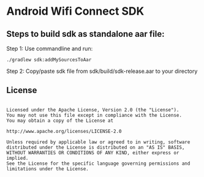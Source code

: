 # Android Wifi Connect SDK

## Steps to build sdk as standalone aar file:

Step 1: Use commandline and run:

```
./gradlew sdk:addMySourcesToAar
```

Step 2: Copy/paste sdk file from sdk/build/sdk-release.aar to your directory

## License

```Copyright 2021 Oleksii Bolshakov

Licensed under the Apache License, Version 2.0 (the "License").
You may not use this file except in compliance with the License.
You may obtain a copy of the License at

http://www.apache.org/licenses/LICENSE-2.0

Unless required by applicable law or agreed to in writing, software
distributed under the License is distributed on an "AS IS" BASIS,
WITHOUT WARRANTIES OR CONDITIONS OF ANY KIND, either express or implied.
See the License for the specific language governing permissions and
limitations under the License.
```

